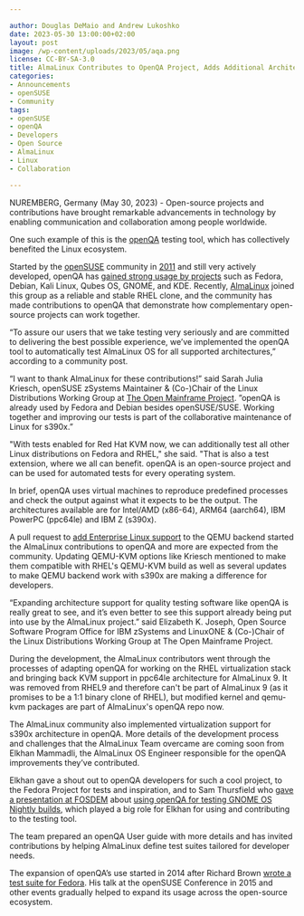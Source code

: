 ```yaml
---

author: Douglas DeMaio and Andrew Lukoshko 
date: 2023-05-30 13:00:00+02:00
layout: post
image: /wp-content/uploads/2023/05/aqa.png
license: CC-BY-SA-3.0
title: AlmaLinux Contributes to OpenQA Project, Adds Additional Architectures Support, New Features
categories:
- Announcements
- openSUSE
- Community
tags:
- openSUSE
- openQA
- Developers
- Open Source
- AlmaLinux
- Linux
- Collaboration

---
```


NUREMBERG, Germany (May 30, 2023) - Open-source projects and contributions have brought remarkable advancements in technology by enabling communication and collaboration among people worldwide. 

One such example of this is the [openQA](http://open.qa/) testing tool, which has collectively benefited the Linux ecosystem.

Started by the [openSUSE](https://www.opensuse.org/) community in [2011](https://news.opensuse.org/2011/10/11/opensuse-announces-first-public-release-of-openqa/) and still very actively developed, openQA has [gained strong usage by projects](https://en.opensuse.org/openSUSE:OpenQA/Partners) such as Fedora, Debian, Kali Linux, Qubes OS, GNOME, and KDE. Recently, [AlmaLinux](https://almalinux.org/) joined this group as a reliable and stable RHEL clone, and the community has made contributions to openQA that demonstrate how complementary open-source projects can work together.

“To assure our users that we take testing very seriously and are committed to delivering the best possible experience, we’ve implemented the openQA tool to automatically test AlmaLinux OS for all supported architectures,” according to a community post.

“I want to thank AlmaLinux for these contributions!” said Sarah Julia Kriesch, openSUSE zSystems Maintainer & (Co-)Chair of the Linux Distributions Working Group at [The Open Mainframe Project](https://www.openmainframeproject.org/). ”openQA is already used by Fedora and Debian besides openSUSE/SUSE. Working together and improving our tests is part of the collaborative maintenance of Linux for s390x.”

"With tests enabled for Red Hat KVM now, we can additionally test all other Linux distributions on Fedora and RHEL," she said. "That is also a test extension, where we all can benefit. openQA is an open-source project and can be used for automated tests for every operating system.

In brief, openQA uses virtual machines to reproduce predefined processes and check the output against what it expects to be the output. The architectures available are for Intel/AMD (x86-64), ARM64 (aarch64), IBM PowerPC (ppc64le) and IBM Z (s390x).

A pull request to [add Enterprise Linux support](https://hackmd.io/m6yHTPphQqadnSHfcBf1mg) to the QEMU backend started the AlmaLinux contributions to openQA and more are expected from the community. Updating QEMU-KVM options like Kriesch mentioned to make them compatible with RHEL's QEMU-KVM build as well as several updates to make QEMU backend work with s390x are making a difference for developers.

“Expanding architecture support for quality testing software like openQA is really great to see, and it’s even better to see this support already being put into use by the AlmaLinux project.” said Elizabeth K. Joseph, Open Source Software Program Office for IBM zSystems and LinuxONE & (Co-)Chair of the Linux Distributions Working Group at The Open Mainframe Project.

During the development, the AlmaLinux contributors went through the processes of adapting openQA for working on the RHEL virtualization stack and bringing back KVM support in ppc64le architecture for AlmaLinux 9. It was removed from RHEL9 and therefore can't be part of AlmaLinux 9  (as it promises to be a 1:1 binary clone of RHEL), but modified kernel and qemu-kvm packages are part of AlmaLinux's openQA repo now.

The AlmaLinux community also implemented virtualization support for s390x architecture in openQA. More details of the development process and challenges that the AlmaLinux Team overcame are coming soon from Elkhan Mammadli, the AlmaLinux OS Engineer responsible for the openQA improvements they’ve contributed.

Elkhan gave a shout out to openQA developers for such a cool project, to the Fedora Project for tests and inspiration, and to Sam Thursfield who [gave a presentation at FOSDEM](https://youtu.be/a8LmqhwpVvg) about [using openQA for testing GNOME OS Nightly builds](https://fosdem.org/2023/schedule/event/openqa_for_gnome/), which played a big role for Elkhan for using and contributing to the testing tool. 

The team prepared an openQA User guide with more details and has invited contributions by helping AlmaLinux define test suites tailored for developer needs. 

The expansion of openQA’s use started in 2014 after Richard Brown [wrote a test suite for Fedora](https://rootco.de/2014-12-23-testing-fedora-with-openqa/). His talk at the openSUSE Conference in 2015 and other events gradually helped to expand its usage across the open-source ecosystem. 

<meta name="openSUSE, openQA, AlmaLinux, GNOME, KDE, Kali, Debian, Fedora, Linux, Developers, sysadmin, user, Open Source, Intel, AMD, KVM, QEMU, Open Mainframe" content="HTML,CSS,XML,JavaScript">
